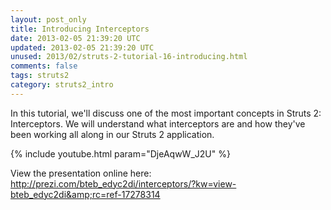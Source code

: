 ```yaml
---           
layout: post_only
title: Introducing Interceptors
date: 2013-02-05 21:39:20 UTC
updated: 2013-02-05 21:39:20 UTC
unused: 2013/02/struts-2-tutorial-16-introducing.html
comments: false
tags: struts2
category: struts2_intro
---
```


In this tutorial, we'll discuss one of the most important concepts in Struts 2: Interceptors. We will understand what interceptors are and how they've been working all along in our Struts 2 application.

{% include youtube.html param="DjeAqwW_J2U" %} 

View the presentation online here: <a href="http://prezi.com/bteb_edyc2di/interceptors/?kw=view-bteb_edyc2di&amp;rc=ref-17278314">http://prezi.com/bteb_edyc2di/interceptors/?kw=view-bteb_edyc2di&amp;rc=ref-17278314</a>

<!-- <iframe frameborder="0" height="750" marginheight="0" marginwidth="0" src="https://docs.google.com/forms/d/1WGsRQeuX8KRKpA7EyGPb-T5aSLmIKi1DbGzkCCd3sq8/viewform?embedded=true" width="760">Loading...</iframe> -->